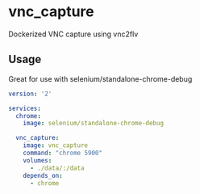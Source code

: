 # vnc_capture
Dockerized VNC capture using vnc2flv

## Usage
Great for use with selenium/standalone-chrome-debug

```yaml
version: '2'

services:
  chrome:
    image: selenium/standalone-chrome-debug

  vnc_capture:
    image: vnc_capture
    command: "chrome 5900"
    volumes:
      - ./data/:/data
    depends_on:
      - chrome
```

